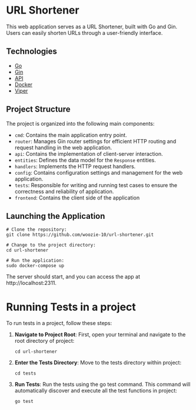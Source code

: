 # URL Shortener
This web application serves as a URL Shortener, built with Go and Gin. Users can easily shorten URLs through a user-friendly interface.
## Technologies

- [Go](https://go.dev/)
- [Gin](https://github.com/gin-gonic/gin)
- [API](https://cleanuri.com/docs)
- [Docker](https://www.docker.com/)
- [Viper](https://github.com/spf13/viper)

## Project Structure

The project is organized into the following main components:

- `cmd`: Contains the main application entry point.
- `router`: Manages Gin router settings for efficient HTTP routing and request handling in the web application.
- `api`: Contains the implementation of client-server interaction.
- `entities`: Defines the data model for the `Response` entities.
- `handlers`: Implements the HTTP request handlers.
- `config`: Contains configuration settings and management for the web application.
- `tests`: Responsible for writing and running test cases to ensure the correctness and reliability of application.
- `frontend`: Contains the client side of the application

## Launching the Application

```shell
# Clone the repository:
git clone https://github.com/woozie-10/url-shortener.git

# Change to the project directory:
cd url-shortener

# Run the application:
sudo docker-compose up

```
The server should start, and you can access the app at http://localhost:2311.

# Running Tests in a project

To run tests in a project, follow these steps:

1. **Navigate to Project Root**: First, open your terminal and navigate to the root directory of project:

   ```shell
   cd url-shortener
   ```
2. **Enter the Tests Directory**: Move to the tests directory within project:

    ```shell
    cd tests
    ```
3. **Run Tests**: Run the tests using the go test command. This command will automatically discover and execute all the test functions in project:

   ```shell
   go test
   ```